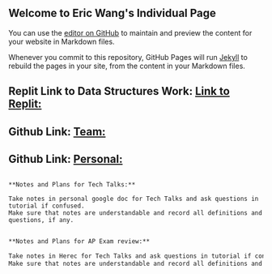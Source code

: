 ## Welcome to Eric Wang's Individual Page

You can use the [editor on GitHub](https://github.com/elw55555/individualgit/edit/gh-pages/index.md) to maintain and preview the content for your website in Markdown files.

Whenever you commit to this repository, GitHub Pages will run [Jekyll](https://jekyllrb.com/) to rebuild the pages in your site, from the content in your Markdown files.

## Replit Link to Data Structures Work: [Link to Replit:](https://replit.com/@elw55555/pagesjava-2#src/Menu.java)
## Github Link: [Team:](https://github.com/gracele246/theshop)
## Github Link: [Personal:](https://github.com/elw55555/individualgit)

```

**Notes and Plans for Tech Talks:**

Take notes in personal google doc for Tech Talks and ask questions in tutorial if confused.
Make sure that notes are understandable and record all definitions and questions, if any.

```
```markdown

**Notes and Plans for AP Exam review:**

Take notes in Herec for Tech Talks and ask questions in tutorial if confused.
Make sure that notes are understandable and record all definitions and questions, if any.

```
